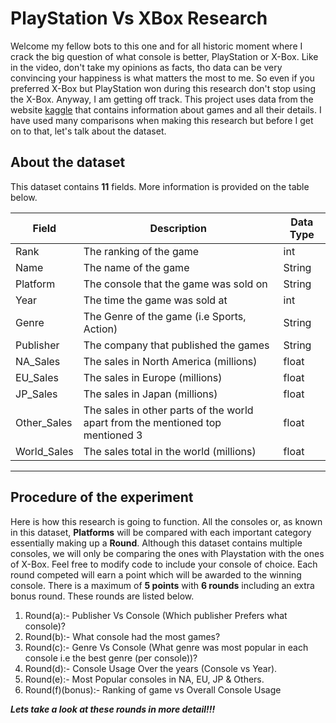 # PlayStation Vs XBox Research

Welcome my fellow bots to this one and for all historic moment where I crack the big question of what console is better, PlayStation or X-Box. Like in the video, don't take my opinions as facts, tho data can be very convincing your happiness is what matters the most to me. So even if you preferred X-Box but PlayStation won during this research don't stop using the X-Box. Anyway, I am getting off track. This project uses data from the website [kaggle](https://www.kaggle.com/gregorut/videogamesales) that contains information about games and all their details. I have used many comparisons when making this research but before I get on to that, let's talk about the dataset.

## About the dataset
This dataset contains **11** fields. More information is provided on the table below.

| Field      | Description | Data Type |
| ----------- | ----------- |----------- |
| Rank      | The ranking of the game       | int
| Name   | The name of the game        | String
| Platform   | The console that the game was sold on        | String
| Year   | The time the game was sold at        | int
| Genre   | The Genre of the game (i.e Sports, Action)        | String
| Publisher   | The company that published the games        | String
| NA_Sales   | The sales in North America (millions)      | float
| EU_Sales   | The sales in Europe (millions)       | float
| JP_Sales   | The sales in Japan (millions)       | float
| Other_Sales   | The sales in other parts of the world apart from the mentioned top mentioned 3       | float
| World_Sales   | The sales total in the world (millions)       | float



---

## Procedure of the experiment
Here is how this research is going to function. All the consoles or, as known in this dataset, **Platforms** will be compared with each important category essentially making up a **Round**. Although this dataset contains multiple consoles, we will only be comparing the ones with Playstation with the ones of X-Box. Feel free to modify code to include your console of choice. Each round competed will earn a point which will be awarded to the winning console. There is a maximum of **5 points** with **6 rounds** including an extra bonus round. These rounds are listed below.


1.   Round(a):- Publisher Vs Console (Which publisher Prefers what console)?
2.   Round(b):- What console had the most games?
3.   Round(c):- Genre Vs Console (What genre was most popular in each console i.e the best genre (per console))?
4. Round(d):- Console Usage Over the years (Console vs Year).
5. Round(e):- Most Popular consoles in NA, EU, JP & Others.
6. Round(f)(bonus):- Ranking of game vs Overall Console Usage

***Lets take a look at these rounds in more detail!!!***
